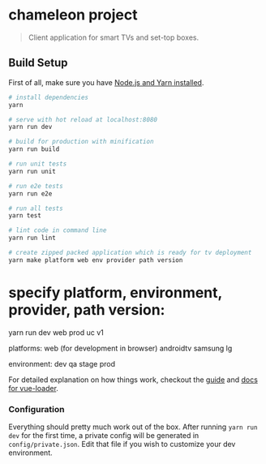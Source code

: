 # chameleon project

> Client application for smart TVs and set-top boxes.

## Build Setup

First of all, make sure you have [Node.js and Yarn installed](https://unitedcloud.atlassian.net/wiki/display/SMARTTV/Setting+up+Node.js+and+Yarn).

``` bash
# install dependencies
yarn

# serve with hot reload at localhost:8080
yarn run dev

# build for production with minification
yarn run build

# run unit tests
yarn run unit

# run e2e tests
yarn run e2e

# run all tests
yarn test

# lint code in command line
yarn run lint

# create zipped packed application which is ready for tv deployment
yarn make platform web env provider path version
```

# specify platform, environment, provider, path version:
yarn run dev web prod uc v1

platforms:
  web (for development in browser)
  androidtv
  samsung
  lg

environment:
  dev
  qa
  stage
  prod

For detailed explanation on how things work, checkout the [guide](http://vuejs-templates.github.io/webpack/) and [docs for vue-loader](http://vuejs.github.io/vue-loader).

### Configuration

Everything should pretty much work out of the box. After running `yarn run dev` for the first time, a private config will be generated in `config/private.json`. Edit that file if you wish to customize your dev environment.
